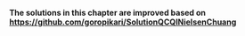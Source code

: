 **The solutions in this chapter are improved based on https://github.com/goropikari/SolutionQCQINielsenChuang**
